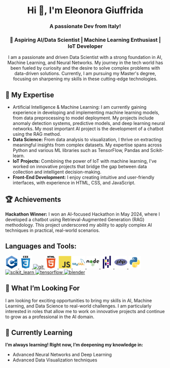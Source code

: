 <h1 align="center">Hi 👋, I'm Eleonora Giuffrida</h1>
<h3 align="center">A passionate Dev from Italy!</h3>
<h3 align="center">🚀 Aspiring AI/Data Scientist | Machine Learning Enthusiast | IoT Developer</h3>
<p align="center">I am a passionate and driven Data Scientist with a strong foundation in AI, Machine Learning, and Neural Networks. My journey in the tech world has been fueled by curiosity and the desire to solve complex problems with data-driven solutions. Currently, I am pursuing my Master's degree, focusing on sharpening my skills in these cutting-edge technologies.</p>


<h2>🧠 My Expertise</h2>
<ul>
<li>Artificial Intelligence & Machine Learning: I am currently gaining experience in developing and implementing machine learning models, from data preprocessing to model deployment. My projects include anomaly detection systems, predictive models, and deep learning neural networks. My most important AI project is the development of a chatbot using the RAG method.</li>

<li><strong>Data Science:</strong> From data analysis to visualization, I thrive on extracting meaningful insights from complex datasets. My expertise spans across Python and various ML libraries such as TensorFlow, Pandas and Scikit-learn.</li>

<li><strong>IoT Projects:</strong> Combining the power of IoT with machine learning, I've worked on innovative projects that bridge the gap between data collection and intelligent decision-making.</li>

<li><strong>Front-End Development:</strong> I enjoy creating intuitive and user-friendly interfaces, with experience in HTML, CSS, and JavaScript.</li>
</ul>


<h2>🏆 Achievements</h2>

<strong>Hackathon Winner:</strong> I won an AI-focused Hackathon in May 2024, where I developed a chatbot using Retrieval-Augmented Generation (RAG) methodology. This project underscored my ability to apply complex AI techniques in practical, real-world scenarios.

<!--IoT Hackathon Champion: I also clinched first place in an IoT Hackathon, where my project demonstrated the effective integration of IoT devices with real-time data analysis.-->

<h2>Languages and Tools:</h2>
<p align="left"><a href="https://www.w3schools.com/cpp/" target="_blank" rel="noreferrer"> <img src="https://raw.githubusercontent.com/devicons/devicon/master/icons/cplusplus/cplusplus-original.svg" alt="cplusplus" width="40" height="40"/> </a> <a href="https://www.w3schools.com/css/" target="_blank" rel="noreferrer"> <img src="https://raw.githubusercontent.com/devicons/devicon/master/icons/css3/css3-original-wordmark.svg" alt="css3" width="40" height="40"/> </a> <a href="https://git-scm.com/" target="_blank" rel="noreferrer"> <img src="https://www.vectorlogo.zone/logos/git-scm/git-scm-icon.svg" alt="git" width="40" height="40"/> </a> <a href="https://www.w3.org/html/" target="_blank" rel="noreferrer"> <img src="https://raw.githubusercontent.com/devicons/devicon/master/icons/html5/html5-original-wordmark.svg" alt="html5" width="40" height="40"/> </a> <a href="https://developer.mozilla.org/en-US/docs/Web/JavaScript" target="_blank" rel="noreferrer"> <img src="https://raw.githubusercontent.com/devicons/devicon/master/icons/javascript/javascript-original.svg" alt="javascript" width="40" height="40"/> </a> <a href="https://www.mysql.com/" target="_blank" rel="noreferrer"> <img src="https://raw.githubusercontent.com/devicons/devicon/master/icons/mysql/mysql-original-wordmark.svg" alt="mysql" width="40" height="40"/> </a> <a href="https://nodejs.org" target="_blank" rel="noreferrer"> <img src="https://raw.githubusercontent.com/devicons/devicon/master/icons/nodejs/nodejs-original-wordmark.svg" alt="nodejs" width="40" height="40"/> </a> <a href="https://pandas.pydata.org/" target="_blank" rel="noreferrer"> <img src="https://raw.githubusercontent.com/devicons/devicon/2ae2a900d2f041da66e950e4d48052658d850630/icons/pandas/pandas-original.svg" alt="pandas" width="40" height="40"/> </a> <a href="https://www.php.net" target="_blank" rel="noreferrer"> <img src="https://raw.githubusercontent.com/devicons/devicon/master/icons/php/php-original.svg" alt="php" width="40" height="40"/> </a> <a href="https://www.python.org" target="_blank" rel="noreferrer"> <img src="https://raw.githubusercontent.com/devicons/devicon/master/icons/python/python-original.svg" alt="python" width="40" height="40"/> </a> <a href="https://scikit-learn.org/" target="_blank" rel="noreferrer"> <img src="https://upload.wikimedia.org/wikipedia/commons/0/05/Scikit_learn_logo_small.svg" alt="scikit_learn" width="40" height="40"/> </a> <a href="https://www.tensorflow.org" target="_blank" rel="noreferrer"> <img src="https://www.vectorlogo.zone/logos/tensorflow/tensorflow-icon.svg" alt="tensorflow" width="40" height="40"/> </a> 
<a href="https://www.blender.org/" target="_blank" rel="noreferrer"> <img src="https://download.blender.org/branding/community/blender_community_badge_white.svg" alt="blender" width="40" height="40"/> </a></p>


<h2>🎯 What I’m Looking For</h2>
<p>I am looking for exciting opportunities to bring my skills in AI, Machine Learning, and Data Science to real-world challenges. I am particularly interested in roles that allow me to work on innovative projects and continue to grow as a professional in the AI domain.</p>

<h2>🌱 Currently Learning</h2>
<p><strong>I’m always learning! Right now, I’m deepening my knowledge in:</strong></p>
<ul>
  <li>Advanced Neural Networks and Deep Learning</li>
  <li>Advanced Data Visualization techniques</li>
</ul>



<!--
**x-Lele-x/x-Lele-x** is a ✨ _special_ ✨ repository because its `README.md` (this file) appears on your GitHub profile.

Here are some ideas to get you started:

- 🔭 I’m currently working on ...
- 🌱 I’m currently learning ...
- 👯 I’m looking to collaborate on ...
- 🤔 I’m looking for help with ...
- 💬 Ask me about ...
- 📫 How to reach me: ...
- 😄 Pronouns: ...
- ⚡ Fun fact: ...
-->
